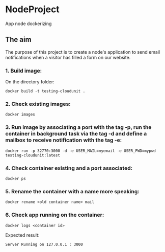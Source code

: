 # NodeProject
App node dockerizing

## The aim
The purpose of this project is to create a node's application to send email notifications 
when a visitor has filled a form on our website.

### 1. Build image: 
On the directory folder:
```
docker build -t testing-cloudunit .
```

### 2. Check existing images: 
```
docker images
```

### 3. Run image by associating a port with the tag -p, run the container in background task via the tag -d and define a mailbox to receive notification with the tag -e:
```
docker run -p 32770:3000 -d -e USER_MAIL=myemail -e USER_PWD=mypwd testing-cloudunit:latest
```

### 4. Check container existing and a port associated:
```
docker ps
```

### 5. Rename the container with a name more speaking:
```
docker rename <old container name> mail
```

### 6. Check app running on the container: 
```
docker logs <container id>
```
Expected result:
```
Server Running on 127.0.0.1 : 3000
```
